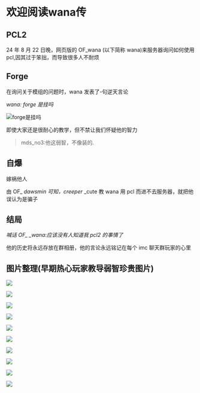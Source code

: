 # 欢迎阅读wana传
## PCL2

24 年 8 月 22 日晚，网页版的 OF_wana (以下简称 wana)来服务器询问如何使用 pcl,因其过于笨拙，而导致很多人不耐烦

## Forge

在询问关于模组的问题时，wana 发表了-句逆天言论

_wana: forge 是挂吗_

![forge是挂吗](/others/wana传/forge.png)

即使大家还是很耐心的教学，但不禁让我们怀疑他的智力

> mds_no3:他这弱智，不像装的.

## 自爆

嫁祸他人

由 OF\_ _dawsmin 可知，creeper_ \_cute 教 wana 用 pcl 而进不去服务器，就把他误认为是骗子

## 结局

_喊话 OF\_ \_wana:应该没有人知道我 pcl2 的事情了_

他的历史将永远存放在群相册，他的言论永远铭记在每个 imc 聊天群玩家的心里

## 图片整理(早期热心玩家教导弱智珍贵图片)

![](/others/wana传/1.png)

![](/others/wana传/2.png)

![](/others/wana传/3.png)

![](/others/wana传/4.png)

![](/others/wana传/5.png)

![](/others/wana传/6.png)

![](/others/wana传/7.png)

![](/others/wana传/8.png)

![](/others/wana传/9.png)

![](/others/wana传/10.png)
